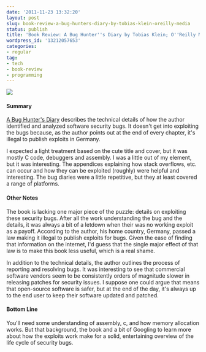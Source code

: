 ```yaml
---
date: '2011-11-23 13:32:20'
layout: post
slug: book-review-a-bug-hunters-diary-by-tobias-klein-oreilly-media
status: publish
title: 'Book Review: A Bug Hunter''s Diary by Tobias Klein; O''Reilly Media'
wordpress_id: '13212057653'
categories:
- regular
tag:
- tech
- book-review
- programming
---
```



![](http://media.tumblr.com/tumblr_luxtvovtYx1qzzhm0.gif)





#### Summary






[A Bug Hunter's Diary](http://shop.oreilly.com/product/9781593273859.do) describes the technical details of how the author identified and analyzed software security bugs. It doesn't get into exploiting the bugs because, as the author points out at the end of every chapter, it's illegal to publish exploits in Germany.







I expected a light treatment based on the cute title and cover, but it was mostly C code, debuggers and assembly. I was a little out of my element, but it was interesting. The appendices explaining how stack overflows, etc. can occur and how they can be exploited (roughly) were helpful and interesting. The bug diaries were a little repetitive, but they at least covered a range of platforms.






#### Other Notes






The book is lacking one major piece of the puzzle: details on exploiting these security bugs. After all the work understanding the bug and the details, it was always a bit of a letdown when their was no working exploit as a payoff. According to the author, his home country, Germany, passed a law making it illegal to publish exploits for bugs. Given the ease of finding that information on the internet, I'd guess that the single major effect of that law is to make this book less useful, which is a real shame.







In addition to the technical details, the author outlines the process of reporting and resolving bugs. It was interesting to see that commercial software vendors seem to be consistently orders of magnitude slower in releasing patches for security issues. I suppose one could argue that means that open-source software is safer, but at the end of the day, it's always up to the end user to keep their software updated and patched.






#### Bottom Line






You'll need some understanding of assembly, c, and how memory allocation works. But that background, the book and a bit of Googling to learn more about how the exploits work make for a solid, entertaining overview of the life cycle of security bugs.


